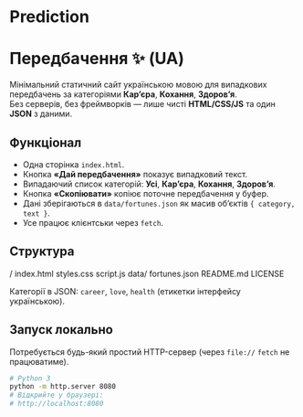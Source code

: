 # Prediction

# Передбачення ✨ (UA)

Мінімальний статичний сайт українською мовою для випадкових передбачень за категоріями **Кар’єра**, **Кохання**, **Здоров’я**.  
Без серверів, без фреймворків — лише чисті **HTML/CSS/JS** та один **JSON** з даними.

## Функціонал
- Одна сторінка `index.html`.
- Кнопка **«Дай передбачення»** показує випадковий текст.
- Випадаючий список категорій: **Усі**, **Кар’єра**, **Кохання**, **Здоров’я**.
- Кнопка **«Скопіювати»** копіює поточне передбачення у буфер.
- Дані зберігаються в `data/fortunes.json` як масив об’єктів `{ category, text }`.
- Усе працює клієнтськи через `fetch`.

## Структура
/
index.html
styles.css
script.js
data/
fortunes.json
README.md
LICENSE


Категорії в JSON: `career`, `love`, `health` (етикетки інтерфейсу українською).

## Запуск локально
Потребується будь-який простий HTTP-сервер (через `file://` `fetch` не працюватиме).

```bash
# Python 3
python -m http.server 8080
# Відкрийте у браузері:
# http://localhost:8080
